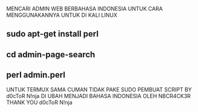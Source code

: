 MENCARI ADMIN WEB
BERBAHASA INDONESIA
UNTUK CARA MENGGUNAKANNYA
UNTUK DI KALI LINUX


sudo apt-get install perl
-------------------------
cd admin-page-search
-------------------------
perl admin.perl
-------------------------
UNTUK TERMUX SAMA CUMAN TIDAK PAKE SUDO PEMBUAT SCRIPT
BY d0cToR N!nja
DI UBAH MENJADI BAHASA INDONESIA OLEH NBCR4CK3R
THANK YOU d0cToR N!nja
